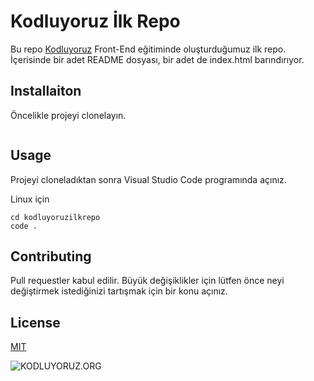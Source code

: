 
# Kodluyoruz İlk Repo

Bu repo [Kodluyoruz](https://www.kodluyoruz.org/) Front-End eğitiminde oluşturduğumuz ilk repo. İçerisinde bir adet README dosyası, bir adet de index.html barındırıyor. 



## Installaiton

Öncelikle projeyi clonelayın.

``` git clone https://github.com/ISMAIL-OZCAN/kodluyoruzilkrepo.git 

```



## Usage

Projeyi cloneladıktan sonra Visual Studio Code programında açınız.

Linux için 

```
cd kodluyoruzilkrepo
code .
```


## Contributing

Pull requestler kabul edilir. Büyük değişiklikler için lütfen önce neyi değiştirmek istediğinizi tartışmak için bir konu açınız. 


## License

[MIT](https://choosealicense.com/licenses/mit/)


![KODLUYORUZ.ORG](https://www.sivilsayfalar.org/wp-content/uploads/2017/08/12140740_592101067664371_7619142561799890911_n.png)


